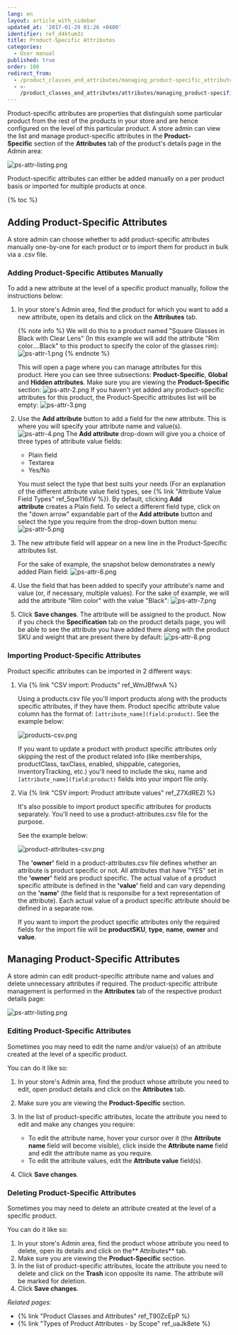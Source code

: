 ```yaml
---
lang: en
layout: article_with_sidebar
updated_at: '2017-01-29 01:26 +0400'
identifier: ref_d4ktum3z
title: Product-Specific Attributes
categories:
  - User manual
published: true
order: 100
redirect_from:
  - /product_classes_and_attributes/managing_product-specific_attributes.html
  - >-
    /product_classes_and_attributes/attributes/managing_product-specific_attributes.html
---
```

Product-specific attributes are properties that distinguish some particular product from the rest of the products in your store and are hence configured on the level of this particular product. A store admin can view the list and manage product-specific attributes in the **Product-Specific** section of the **Attributes** tab of the product's details page in the Admin area:

![ps-attr-listing.png]({{site.baseurl}}/attachments/ref_d4ktum3z/ps-attr-listing.png)

Product-specific attributes can either be added manually on a per product basis or imported for multiple products at once.

{% toc %}

## Adding Product-Specific Attributes 

A store admin can choose whether to add product-specific attributes manually one-by-one for each product or to import them for product in bulk via a .csv file.

### Adding Product-Specific Attibutes Manually

To add a new attribute at the level of a specific product manually, follow the instructions below:

1.  In your store's Admin area, find the product for which you want to add a new attribute, open its details and click on the **Attributes** tab. 
    
    {% note info %}
    We will do this to a product named "Square Glasses in Black with Clear Lens" (In this example we will add the attribute "Rim color....Black" to this product to specify the color of the glasses rim):
    ![ps-attr-1.png]({{site.baseurl}}/attachments/ref_d4ktum3z/ps-attr-1.png)
    {% endnote %}
    
    This will open a page where you can manage attributes for this product. Here you can see three subsections: **Product-Specific**, **Global** and **Hidden attributes**. Make sure you are viewing the **Product-Specific** section:
    ![ps-attr-2.png]({{site.baseurl}}/attachments/ref_d4ktum3z/ps-attr-2.png)
    If you haven't yet added any product-specific attributes for this product, the Product-Specific attributes list will be empty:
    ![ps-attr-3.png]({{site.baseurl}}/attachments/ref_d4ktum3z/ps-attr-3.png)

2.  Use the **Add attribute** button to add a field for the new attribute. This is where you will specify your attribute name and value(s). 
    ![ps-attr-4.png]({{site.baseurl}}/attachments/ref_d4ktum3z/ps-attr-4.png)
    The **Add attribute** drop-down will give you a choice of three types of attribute value fields:

    *   Plain field
    *   Textarea
    *   Yes/No

    You must select the type that best suits your needs (For an explanation of the different attribute value field types, see {% link "Attribute Value Field Types" ref_5qw116xV %}). By default, clicking **Add attribute** creates a Plain field. To select a different field type, click on the "down arrow" expandable part of the **Add attribute** button and select the type you require from the drop-down button menu:
    ![ps-attr-5.png]({{site.baseurl}}/attachments/ref_d4ktum3z/ps-attr-5.png)

3.  The new attribute field will appear on a new line in the Product-Specific attributes list. 
    
    For the sake of example, the snapshot below demonstrates a newly added Plain field:
    ![ps-attr-6.png]({{site.baseurl}}/attachments/ref_d4ktum3z/ps-attr-6.png)

4.  Use the field that has been added to specify your attribute's name and value (or, if necessary, multiple values). For the sake of example, we will add the attribute "Rim color" with the value "Black":
    ![ps-attr-7.png]({{site.baseurl}}/attachments/ref_d4ktum3z/ps-attr-7.png)

5.  Click **Save changes**. The attribute will be assigned to the product.
    Now if you check the **Specification** tab on the product details page, you will be able to see the attribute you have added there along with the product SKU and weight that are present there by default:
    ![ps-attr-8.png]({{site.baseurl}}/attachments/ref_d4ktum3z/ps-attr-8.png)
    
### Importing Product-Specific Attributes

Product specific attributes can be imported in 2 different ways:

1. Via {% link "CSV import: Products" ref_WmJBfwxA %}
   
   Using a products.csv file you'll import products along with the products specific attributes, if they have them. Product specific attribute value column has the format of: `[attribute_name](field:product)`. 
   See the example below:

   ![products-csv.png]({{site.baseurl}}/attachments/ref_d4ktum3z/products-csv.png)
   
   If you want to update a product with product specific attributes only skipping the rest of the product related info (like memberships, productClass, taxClass, enabled, shippable, categories, inventoryTracking, etc.) you'll need to include the sku, name and `[attribute_name](field:product)` fields into your import file only.

2. Via {% link "CSV import: Product attribute values" ref_Z7XdREZl %}
   
   It's also possible to import product specific attributes for products separately. You'll need to use a product-attributes.csv file for the purpose.
   
   See the example below:
   
   ![product-attributes-csv.png]({{site.baseurl}}/attachments/ref_d4ktum3z/product-attributes-csv.png)
   
   The **'owner'** field in a product-attributes.csv file defines whether an attribute is product specific or not. All attributes that have "YES" set in the **'owner'** field are product specific. The actual value of a product specific attribute is defined in the **'value'** field and can vary depending on the **'name'** (the field that is responsibe for a text representation of the attribute). Each actual value of a product specific attribute should be defined in a separate row.
   
   If you want to import the product specific attributes only the required fields for the import file will be **productSKU**, **type**, **name**, **owner** and **value**. 

    
## Managing Product-Specific Attributes

A store admin can edit product-specific attribute name and values and delete unnecessary attributes if required. The product-specific attribute management is performed in the **Attributes** tab of the respective product details page:

![ps-attr-listing.png]({{site.baseurl}}/attachments/ref_d4ktum3z/ps-attr-listing.png)

### Editing Product-Specific Attributes

Sometimes you may need to edit the name and/or value(s) of an attribute created at the level of a specific product.

You can do it like so:

1.  In your store's Admin area, find the product whose attribute you need to edit, open product details and click on the **Attributes** tab. 
2.  Make sure you are viewing the **Product-Specific** section.
3.  In the list of product-specific attributes, locate the attribute you need to edit and make any changes you require:

    *   To edit the attribute name, hover your cursor over it (the **Attribute name** field will become visible), click inside the **Attribute name** field and edit the attribute name as you require. 
    *   To edit the attribute values, edit the **Attribute value** field(s).
4.  Click **Save changes**.

### Deleting Product-Specific Attributes

Sometimes you may need to delete an attribute created at the level of a specific product.

You can do it like so:

1.  In your store's Admin area, find the product whose attribute you need to delete, open its details and click on the** Attributes** tab. 
2.  Make sure you are viewing the **Product-Specific** section.
3.  In the list of product-specific attributes, locate the attribute you need to delete and click on the **Trash** icon opposite its name. The attribute will be marked for deletion.
4.  Click **Save changes**.


_Related pages:_

*   {% link "Product Classes and Attributes" ref_T90ZcEpP %}
*   {% link "Types of Product Attributes - by Scope" ref_uaJk8ete %}
